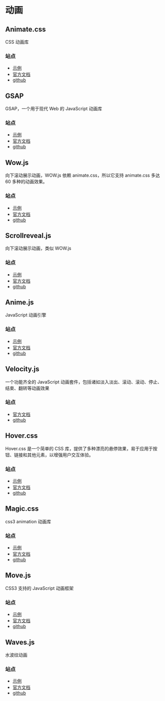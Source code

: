 <script setup>
import GithubShields from '@/components/GithubShields.vue'
</script>

# 动画

## Animate.css

<GithubShields username="animate-css" repository="animate.css" :exclude="['license']" />

CSS 动画库

### 站点

- [示例](https://animate.style/)
- [官方文档](https://animate.style/#documentation)
- [github](https://github.com/animate-css/animate.css)

## GSAP

<GithubShields username="greensock" repository="GSAP" :exclude="['license', 'release']"/>

GSAP，一个用于现代 Web 的 JavaScript 动画库

### 站点

- [示例](https://gsap.com/docs/v3/)
- [官方文档](https://gsap.com/)
- [github](https://github.com/greensock/GSAP)

## Wow.js

<GithubShields username="matthieua" repository="WOW" :exclude="['license']"/>

向下滚动展示动画，WOW.js 依赖 animate.css，所以它支持 animate.css 多达 60 多种的动画效果。

### 站点

- [示例](https://www.delac.io/WOW/)
- [官方文档](https://github.com/matthieua/WOW#readme)
- [github](https://github.com/matthieua/WOW)

## Scrollreveal.js

<GithubShields username="jlmakes" repository="scrollreveal" :exclude="['license', 'release']"/>

向下滚动展示动画，类似 WOW.js

### 站点

- [示例](https://scrollrevealjs.org/)
- [官方文档](https://scrollrevealjs.org/guide/installation.html)
- [github](https://github.com/jlmakes/scrollreveal)

## Anime.js

<GithubShields username="juliangarnier" repository="anime"/>

JavaScript 动画引擎

### 站点

- [示例](https://codepen.io/collection/XLebem/)
- [官方文档](https://animejs.com/documentation/)
- [github](https://github.com/juliangarnier/anime/)

## Velocity.js

<GithubShields username="julianshapiro" repository="velocity"/>

一个功能齐全的 JavaScript 动画套件，包括诸如淡入淡出、滚动、滚动、停止、结束、翻转等动画效果

### 站点

- [官方文档](http://velocityjs.org/)
- [github](https://github.com/julianshapiro/velocity)

## Hover.css

<GithubShields username="IanLunn" repository="Hover" :exclude="['license']"/>

Hover.css 是一个简单的 CSS 库，提供了多种漂亮的悬停效果，易于应用于按钮、链接和其他元素，以增强用户交互体验。

### 站点

- [示例](http://ianlunn.github.io/Hover/)
- [官方文档](https://github.com/IanLunn/Hover?tab=readme-ov-file#downloadinstall)
- [github](https://github.com/IanLunn/Hover)

## Magic.css

<GithubShields username="miniMAC" repository="magic"/>

css3 animation 动画库

### 站点

- [示例](https://www.minimamente.com/project/magic/)
- [官方文档](https://github.com/miniMAC/magic?tab=readme-ov-file#installation)
- [github](https://github.com/miniMAC/magic)

## Move.js

<GithubShields username="visionmedia" repository="move.js" :exclude="['license']"/>

CSS3 支持的 JavaScript 动画框架

### 站点

- [示例](https://visionmedia.github.io/move.js/)
- [官方文档](https://github.com/visionmedia/move.js?tab=readme-ov-file#installation)
- [github](https://github.com/visionmedia/move.js)

## Waves.js

<GithubShields username="fians" repository="Waves"/>

水波纹动画

### 站点

- [示例](https://fians.github.io/Waves/#examples)
- [官方文档](https://fians.github.io/Waves/#start)
- [github](https://github.com/fians/Waves)

